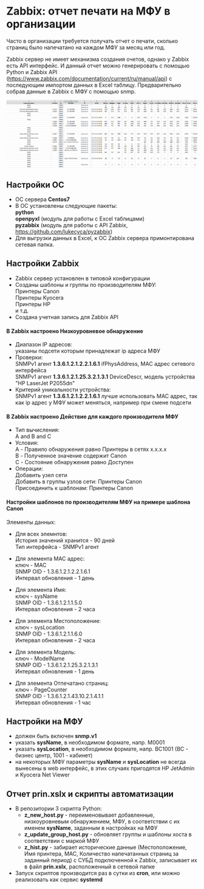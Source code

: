 # Zabbix: отчет печати на МФУ в организации

Часто в организации требуется получать отчет о печати, сколько страниц было напечатано на каждом МФУ за месяц или год.

Zabbix сервер не имеет механизма создания очетов, однако у Zabbix есть API интерфейс. И данный отчет можно генерировать с помощью Python и Zabbix API (https://www.zabbix.com/documentation/current/ru/manual/api) с последующим импортом данных в Excel таблицу. Предварительно собрав данные в Zabbix с МФУ с помощью snmp.

![Отчет печати на МФУ](https://github.com/dev-BAA/ZABBIX-Repports/blob/master/img.png)

## Настройки ОС

- ОС сервера **Centos7**
- В ОС установлены следующие пакеты:  
  **python**  
  **openpyxl** (модуль для работы с Excel таблицами)  
  **pyzabbix** (модуль для работы с API Zabbix, https://github.com/lukecyca/pyzabbix)  
- Для выгрузки данных в Excel, к ОС Zabbix сервера примонтирована сетевая папка.

## Настройки Zabbix

- Zabbix сервер установлен в типовой конфигурации
- Созданы шаблоны и группы по производителям МФУ:  
  Принтеры Canon  
  Принтеры Kyocera  
  Принтеры HP  
  и т.д.  
- Создана учетная запись для Zabbix API

#### В Zabbix настроено Низкоуровневое обнаружение

- Диапазон IP адресов:  
  указаны подсети которым принадлежат ip адреса МФУ  
- Проверки:  
  SNMPv1 агент **1.3.6.1.2.1.2.2.1.6.1**    ifPhysAddress, MAC адрес сетевого интерфейса  
  SNMPv1 агент **1.3.6.1.2.1.25.3.2.1.3.1** DeviceDescr, модель устройства "HP LaserJet P2055dn"  
- Критерий уникальности устройства:  
  SNMPv1 агент **1.3.6.1.2.1.2.2.1.6.1**    лучше использовать MAC адрес, так как ip адрес у МФУ может меняться, например при смене подсети  

#### В Zabbix настроено Действие для каждого производителя МФУ

- Тип вычисления:  
  A and B and C  
- Условия:  
  A - Правило обнаружения равно Принтеры в сетях x.x.x.x  
  B - Полученное значение содержит Canon  
  C - Состояние обнаружения равно Доступен  
- Операции:  
  Добавить узел сети  
  Добавить в группы узлов сети: Принтеры Canon  
  Присоединить к шаблонам: Принтеры Canon  

#### Настройки шаблонов по производителям МФУ на примере шаблона Canon

Элементы данных:

- Для всех элемнтов:  
  История значений хранится - 90 дней  
  Тип интерфейса            - SNMPv1 агент  

- Для элемента MAC адрес:  
  ключ - MAC  
  SNMP OID - 1.3.6.1.2.1.2.2.1.6.1  
  Интервал обновления - 1 день  
- Для элемента Имя:  
  ключ - sysName  
  SNMP OID - 1.3.6.1.2.1.1.5.0  
  Интервал обновления - 2 часа  
- Для элемента Местоположение:  
  ключ - sysLocation  
  SNMP OID - 1.3.6.1.2.1.1.6.0  
  Интервал обновления - 2 часа  
- Для элемента Модель:  
  ключ - ModelName  
  SNMP OID - 1.3.6.1.2.1.25.3.2.1.3.1  
  Интервал обновления - 1 день  
- Для элемента Отпечатано страниц:  
  ключ - PageCounter  
  SNMP OID - 1.3.6.1.2.1.43.10.2.1.4.1.1  
  Интервал обновления - 1 час  

## Настройки на МФУ
- должен быть включен **snmp.v1**
- указать **sysName**, в необходимом формате, напр. M0001
- указать **sysLocation**, в необходимом формате, напр. BC1001 (BC - бизнес центр, 1001 - кабинет)
- на некоторых МФУ параметры **sysName** и **sysLocation** не всегда вынесены в web интерфейс, в этих случаях пригодятся HP JetAdmin и Kyocera Net Viewer

## Отчет prin.xslx и скрипты автоматизации

- В репозитории 3 скрипта Python:  
  - **z_new_host.py** - переименовывает добавленные, низкоуровневым обнаружением, МФУ, в соответствии с их именем **sysName**, заданным в настройках на МФУ  
  - **z_update_group_host.py** - обновляет группы и шаблоны хоста в соответствии с маркой МФУ  
  - **z_hist.py** - забирает исторические данные (Местоположение, Имя принтера, MAC, Количество напечатанных страниц за заданный период) с СУБД подключенной к Zabbix, записывает их в файл **prin.xslx**, расположенный в сетевой папке  
- Запуск скриптов производится раз в сутки из **cron**, или можно реализовать как сервис **systemd**
